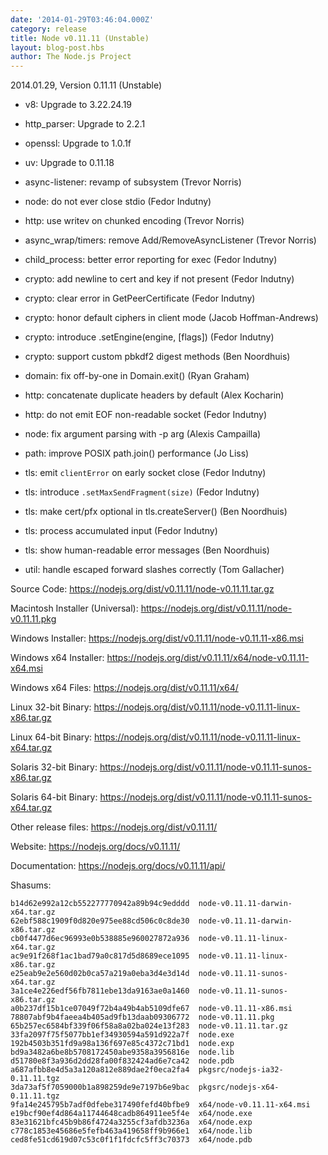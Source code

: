 ```yaml
---
date: '2014-01-29T03:46:04.000Z'
category: release
title: Node v0.11.11 (Unstable)
layout: blog-post.hbs
author: The Node.js Project
---
```


<!--lint disable prohibited-strings-->
<!--lint disable maximum-line-length-->
<!--lint disable no-literal-urls-->
<!--lint disable no-shortcut-reference-link-->

2014.01.29, Version 0.11.11 (Unstable)

- v8: Upgrade to 3.22.24.19

- http_parser: Upgrade to 2.2.1

- openssl: Upgrade to 1.0.1f

- uv: Upgrade to 0.11.18

- async-listener: revamp of subsystem (Trevor Norris)

- node: do not ever close stdio (Fedor Indutny)

- http: use writev on chunked encoding (Trevor Norris)

- async_wrap/timers: remove Add/RemoveAsyncListener (Trevor Norris)

- child_process: better error reporting for exec (Fedor Indutny)

- crypto: add newline to cert and key if not present (Fedor Indutny)

- crypto: clear error in GetPeerCertificate (Fedor Indutny)

- crypto: honor default ciphers in client mode (Jacob Hoffman-Andrews)

- crypto: introduce .setEngine(engine, [flags]) (Fedor Indutny)

- crypto: support custom pbkdf2 digest methods (Ben Noordhuis)

- domain: fix off-by-one in Domain.exit() (Ryan Graham)

- http: concatenate duplicate headers by default (Alex Kocharin)

- http: do not emit EOF non-readable socket (Fedor Indutny)

- node: fix argument parsing with -p arg (Alexis Campailla)

- path: improve POSIX path.join() performance (Jo Liss)

- tls: emit `clientError` on early socket close (Fedor Indutny)

- tls: introduce `.setMaxSendFragment(size)` (Fedor Indutny)

- tls: make cert/pfx optional in tls.createServer() (Ben Noordhuis)

- tls: process accumulated input (Fedor Indutny)

- tls: show human-readable error messages (Ben Noordhuis)

- util: handle escaped forward slashes correctly (Tom Gallacher)

Source Code: https://nodejs.org/dist/v0.11.11/node-v0.11.11.tar.gz

Macintosh Installer (Universal): https://nodejs.org/dist/v0.11.11/node-v0.11.11.pkg

Windows Installer: https://nodejs.org/dist/v0.11.11/node-v0.11.11-x86.msi

Windows x64 Installer: https://nodejs.org/dist/v0.11.11/x64/node-v0.11.11-x64.msi

Windows x64 Files: https://nodejs.org/dist/v0.11.11/x64/

Linux 32-bit Binary: https://nodejs.org/dist/v0.11.11/node-v0.11.11-linux-x86.tar.gz

Linux 64-bit Binary: https://nodejs.org/dist/v0.11.11/node-v0.11.11-linux-x64.tar.gz

Solaris 32-bit Binary: https://nodejs.org/dist/v0.11.11/node-v0.11.11-sunos-x86.tar.gz

Solaris 64-bit Binary: https://nodejs.org/dist/v0.11.11/node-v0.11.11-sunos-x64.tar.gz

Other release files: https://nodejs.org/dist/v0.11.11/

Website: https://nodejs.org/docs/v0.11.11/

Documentation: https://nodejs.org/docs/v0.11.11/api/

Shasums:

```
b14d62e992a12cb552277770942a89b94c9edddd  node-v0.11.11-darwin-x64.tar.gz
62ebf588c1909f0d820e975ee88cd506c0c8de30  node-v0.11.11-darwin-x86.tar.gz
cb0f4477d6ec96993e0b538885e960027872a936  node-v0.11.11-linux-x64.tar.gz
ac9e91f268f1ac1bad79a0c817d5d8689ece1095  node-v0.11.11-linux-x86.tar.gz
e25eab9e2e560d02b0ca57a219a0eba3d4e3d14d  node-v0.11.11-sunos-x64.tar.gz
3a1ce4e226edf56fb7811ebe13da9163ae0a1460  node-v0.11.11-sunos-x86.tar.gz
a0b237df15b1ce07049f72b4a49b4ab5109dfe67  node-v0.11.11-x86.msi
78807abf9b4faeea4b405ad9fb13daab09306772  node-v0.11.11.pkg
65b257ec6584bf339f06f58a8a02ba024e13f283  node-v0.11.11.tar.gz
33fa2097f75f5077bb1ef34930594a591d922a7f  node.exe
192b4503b351fd9a98a136f697e85c4372c71bd1  node.exp
bd9a3482a6be8b5708172450abe9358a3956816e  node.lib
d51780e8f3a936d2dd28fa00f832424ad6e7ca42  node.pdb
a687afbb8e4d5a3a120a812e889dae2f0eca2fa4  pkgsrc/nodejs-ia32-0.11.11.tgz
3da73af5f7059000b1a898259de9e7197b6e9bac  pkgsrc/nodejs-x64-0.11.11.tgz
9fa14e245795b7adf0dfebe317490fefd40bfbe9  x64/node-v0.11.11-x64.msi
e19bcf90ef4d864a11744648cadb864911ee5f4e  x64/node.exe
83e31621bfc45b9b86f4724a3255cf3afdb3236a  x64/node.exp
c778c1853e45686e5fefb463a419658ff9b966e1  x64/node.lib
ced8fe51cd619d07c53c0f1f1fdcfc5ff3c70373  x64/node.pdb
```
